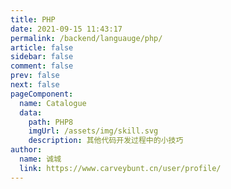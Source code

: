 ```yaml
---
title: PHP
date: 2021-09-15 11:43:17
permalink: /backend/languauge/php/
article: false
sidebar: false
comment: false
prev: false
next: false
pageComponent: 
  name: Catalogue
  data: 
    path: PHP8
    imgUrl: /assets/img/skill.svg
    description: 其他代码开发过程中的小技巧
author: 
  name: 诚城
  link: https://www.carveybunt.cn/user/profile/
---
```

